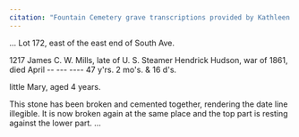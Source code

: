 ```yaml
---
citation: "Fountain Cemetery grave transcriptions provided by Kathleen Langdon via personal correspondence, 28 Mar 2023."
---
```

... Lot 172, east of the east end of South Ave. 

1217 James C. W. Mills, late of U. S. Steamer Hendrick Hudson, war of 1861, died April -- --- ---- 47 y'rs. 2 mo's. & 16 d's.

little Mary, aged 4 years.

This stone has been broken and cemented together, rendering the date line illegible. It is now broken again at the same place and the top part is resting against the lower part. ...




